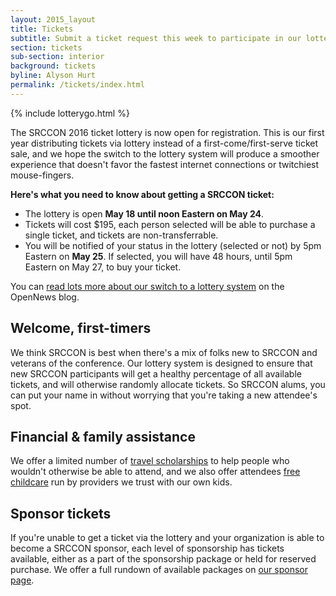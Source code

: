 ```yaml
---
layout: 2015_layout
title: Tickets
subtitle: Submit a ticket request this week to participate in our lottery for SRCCON 2016 tickets.
section: tickets
sub-section: interior
background: tickets
byline: Alyson Hurt
permalink: /tickets/index.html
---
```

{% include lotterygo.html %}

The SRCCON 2016 ticket lottery is now open for registration. This is our first year distributing tickets via lottery instead of a first-come/first-serve ticket sale, and we hope the switch to the lottery system will produce a smoother experience that doesn't favor the fastest internet connections or twitchiest mouse-fingers.

**Here's what you need to know about getting a SRCCON ticket:**

* The lottery is open **May 18 until noon Eastern on May 24**.
* Tickets will cost $195, each person selected will be able to purchase a single ticket, and tickets are non-transferrable.
* You will be notified of your status in the lottery (selected or not) by 5pm Eastern on **May 25**. If selected, you will have 48 hours, until 5pm Eastern on May 27, to buy your ticket.

You can [read lots more about our switch to a lottery system](https://opennews.org/blog/srccon-tix/) on the OpenNews blog.

## Welcome, first-timers

We think SRCCON is best when there's a mix of folks new to SRCCON and veterans of the conference. Our lottery system is designed to ensure that new SRCCON participants will get a healthy percentage of all available tickets, and will otherwise randomly allocate tickets. So SRCCON alums, you can put your name in without worrying that you're taking a new attendee's spot.

## Financial & family assistance

We offer a limited number of [travel scholarships](/scholarships) to help people who wouldn't otherwise be able to attend, and we also offer attendees [free childcare](/childcare) run by providers we trust with our own kids.

## Sponsor tickets

If you're unable to get a ticket via the lottery and your organization is able to become a SRCCON sponsor, each level of sponsorship has tickets available, either as a part of the sponsorship package or held for reserved purchase. We offer a full rundown of available packages on [our sponsor page](/sponsors).
